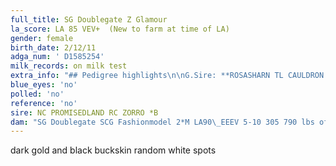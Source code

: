 ```yaml
---
full_title: SG Doublegate Z Glamour
la_score: LA 85 VEV+  (New to farm at time of LA)
gender: female
birth_date: 2/12/11
adga_num: ' D1585254'
milk_records: on milk test
extra_info: "## Pedigree highlights\n\nG.Sire: **ROSASHARN TL CAULDRON  ++B    LA90 VEE**\n\nG.Dam: **SG NC PROMISEDLAND SIA ZENA 3*M LA89 VEEE  ELITE** _1-06 218 1000 lbs of milk_\n\nG.G.Dam: SG NC PROMISEDLAND BW ZIPPY  2*M LA90 VEEE 3-08 305 1600 lbs of milk \n\nG.G.G.Dam: **SGCH AGS PROMISEDLAND CP LIL BOPEEP  1*M  LA92\_EEEE**   _4‑01*\_286 1240 lbs in milk_\n\nG.G.G.Dam: SG AGS PROMISEDLAND HS ZINNIA 1*M LA 84 V+E+ 2‑00\_283\_900\_lbs in milk"
blue_eyes: 'no'
polled: 'no'
reference: 'no'
sire: NC PROMISEDLAND RC ZORRO *B
dam: "SG Doublegate SCG Fashionmodel 2*M LA90\_EEEV 5-10 305 790 lbs of milk"
---
```

dark gold and black buckskin random white spots
